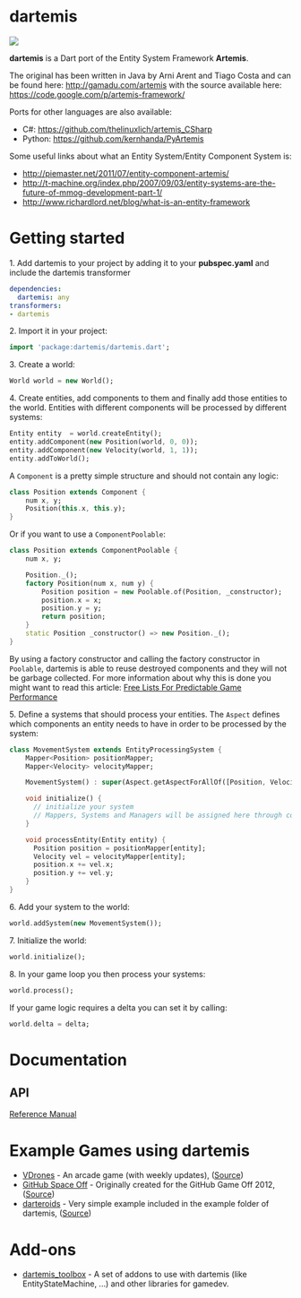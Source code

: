 dartemis
========

[![](https://drone.io/denniskaselow/dartemis/status.png)](https://drone.io/denniskaselow/dartemis/latest)

**dartemis** is a Dart port of the Entity System Framework **Artemis**.

The original has been written in Java by Arni Arent and Tiago Costa and can be found here: http://gamadu.com/artemis with the source available here: https://code.google.com/p/artemis-framework/

Ports for other languages are also available:

* C#: https://github.com/thelinuxlich/artemis_CSharp
* Python: https://github.com/kernhanda/PyArtemis

Some useful links about what an Entity System/Entity Component System is:

* http://piemaster.net/2011/07/entity-component-artemis/
* http://t-machine.org/index.php/2007/09/03/entity-systems-are-the-future-of-mmog-development-part-1/
* http://www.richardlord.net/blog/what-is-an-entity-framework

Getting started
===============

1\. Add dartemis to your project by adding it to your **pubspec.yaml** and include the dartemis transformer

```yaml
dependencies:
  dartemis: any
transformers:
- dartemis
```

2\. Import it in your project:

```dart
import 'package:dartemis/dartemis.dart';
```
3\. Create a world:

```dart
World world = new World();
```
4\. Create entities, add components to them and finally add those entities to the world. Entities with different components will be processed by different systems:

```dart
Entity entity  = world.createEntity();
entity.addComponent(new Position(world, 0, 0));
entity.addComponent(new Velocity(world, 1, 1));
entity.addToWorld();
```
A `Component` is a pretty simple structure and should not contain any logic:

```dart
class Position extends Component {
    num x, y;
    Position(this.x, this.y);
}
```
Or if you want to use a `ComponentPoolable`:

```dart
class Position extends ComponentPoolable {
    num x, y;

    Position._();
    factory Position(num x, num y) {
        Position position = new Poolable.of(Position, _constructor);
        position.x = x;
        position.y = y;
        return position;
    }
    static Position _constructor() => new Position._();
}
```
By using a factory constructor and calling the factory constructor in `Poolable`, dartemis is able to reuse destroyed components and they will not be garbage collected. For more information about why this is done you might want to read this article: [Free Lists For Predictable Game Performance](http://dartgamedevs.org/blog/2012/11/02/Free-Lists-For-Predictable-Game-Performance/)

5\. Define a systems that should process your entities. The `Aspect` defines which components an entity needs to have in order to be processed by the system:

```dart
class MovementSystem extends EntityProcessingSystem {
    Mapper<Position> positionMapper;
    Mapper<Velocity> velocityMapper;

    MovementSystem() : super(Aspect.getAspectForAllOf([Position, Velocity]));

    void initialize() {
      // initialize your system
      // Mappers, Systems and Managers will be assigned here through code generation by the transformer
    }

    void processEntity(Entity entity) {
      Position position = positionMapper[entity];
      Velocity vel = velocityMapper[entity];
      position.x += vel.x;
      position.y += vel.y;
    }
}
```
6\. Add your system to the world:

```dart
world.addSystem(new MovementSystem());
```
7\. Initialize the world:

```dart
world.initialize();
```
8\. In your game loop you then process your systems:

```dart
world.process();
```
If your game logic requires a delta you can set it by calling:
```dart
world.delta = delta;
```

Documentation
=============
API
---
[Reference Manual](http://www.dartdocs.org/documentation/dartemis/latest/index.html#dartemis)

Example Games using dartemis
============================
* [VDrones](http://vdrones.appspot.com/) - An arcade game (with weekly updates), ([Source](https://github.com/davidB/vdrones))
* [GitHub Space Off](http://denniskaselow.github.com/game-off-2012/) - Originally created for the GitHub Game Off 2012, ([Source](https://github.com/denniskaselow/game-off-2012))
* [darteroids](http://denniskaselow.github.com/dartemis/example/darteroids/web/darteroids.html) - Very simple example included in the example folder of dartemis, ([Source](https://github.com/denniskaselow/dartemis/tree/master/example/web))


Add-ons
=======
* [dartemis_toolbox](https://github.com/davidB/dartemis_toolbox/) - A set of addons to use with dartemis (like EntityStateMachine, ...) and other libraries for gamedev.
